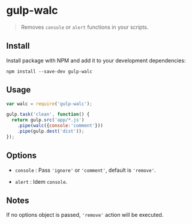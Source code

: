 # gulp-walc

> Removes `console` or `alert` functions in your scripts.

## Install

Install package with NPM and add it to your development dependencies:

`npm install --save-dev gulp-walc`

## Usage

```javascript
var walc = require('gulp-walc');

gulp.task('clean', function() {
  return gulp.src('app/*.js')
    .pipe(walc({console:'comment'}))
    .pipe(gulp.dest('dist'));
});
```

## Options

- `console` :
      Pass `'ignore'` or `'comment'`, default is `'remove'`.

- `alert` :
      Idem `console`.

## Notes

If no options object is passed, `'remove'` action will be executed.